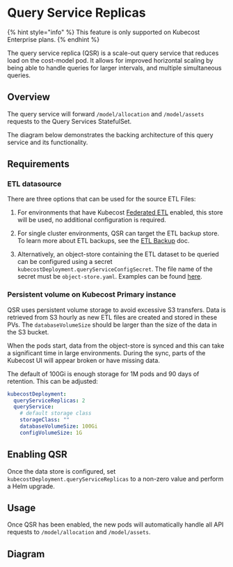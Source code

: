 # Query Service Replicas

{% hint style="info" %}
This feature is only supported on Kubecost Enterprise plans.
{% endhint %}

The query service replica (QSR) is a scale-out query service that reduces load on the cost-model pod. It allows for improved horizontal scaling by being able to handle queries for larger intervals, and multiple simultaneous queries.

## Overview

The query service will forward `/model/allocation` and `/model/assets` requests to the Query Services StatefulSet.

The diagram below demonstrates the backing architecture of this query service and its functionality.

## Requirements


### ETL datasource

There are three options that can be used for the source ETL Files:

1. For environments that have Kubecost [Federated ETL](https://docs.kubecost.com/install-and-configure/install/multi-cluster/federated-etl) enabled, this store will be used, no additional configuration is required.

2. For single cluster environments, QSR can target the ETL backup store. To learn more about ETL backups, see the [ETL Backup](https://docs.kubecost.com/install-and-configure/install/etl-backup) doc.

3. Alternatively, an object-store containing the ETL dataset to be queried can be configured using a secret `kubecostDeployment.queryServiceConfigSecret`. The file name of the secret must be `object-store.yaml`. Examples can be found [here](https://docs.kubecost.com/install-and-configure/install/multi-cluster/thanos-setup/long-term-storage#step-1-create-object-store.yaml).

### Persistent volume on Kubecost Primary instance

QSR uses persistent volume storage to avoid excessive S3 transfers. Data is retrieved from S3 hourly as new ETL files are created and stored in these PVs. The `databaseVolumeSize` should be larger than the size of the data in the S3 bucket.

When the pods start, data from the object-store is synced and this can take a significant time in large environments. During the sync, parts of the Kubecost UI will appear broken or have missing data.

The default of 100Gi is enough storage for 1M pods and 90 days of retention. This can be adjusted:

```yaml
kubecostDeployment:
  queryServiceReplicas: 2
  queryService:
    # default storage class
    storageClass: ""
    databaseVolumeSize: 100Gi
    configVolumeSize: 1G
```
## Enabling QSR

Once the data store is configured, set `kubecostDeployment.queryServiceReplicas` to a non-zero value and perform a Helm upgrade.

## Usage

Once QSR has been enabled, the new pods will automatically handle all API requests to `/model/allocation` and `/model/assets`.

## Diagram

<figure><img src="../../../.gitbook/assets/image (5).png" alt=""><figcaption></figcaption></figure>
